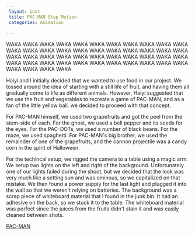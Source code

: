 ```yaml
---
 layout: post
 title: PAC-MAN Stop Motion
 categories: Animation
 
---
```


WAKA WAKA WAKA WAKA WAKA WAKA WAKA WAKA WAKA WAKA WAKA WAKA WAKA WAKA WAKA WAKA WAKA WAKA WAKA WAKA WAKA WAKA WAKA WAKA WAKA WAKA WAKA WAKA WAKA WAKA WAKA WAKA WAKA WAKA WAKA WAKA WAKA WAKA WAKA WAKA WAKA WAKA WAKA WAKA WAKA WAKA WAKA WAKA

Haiyi and I initially decided that we wanted to use food in our project. We tossed around the idea of starting with a still life of fruit, and having them all gradually come to life as different animals. However, Haiyi suggested that we use the fruit and vegetables to recreate a game of PAC-MAN, and as a fan of the little yellow ball, we decided to proceed with that concept. 

For PAC-MAN himself, we used two grapefruits and got the peel from the stem-side of each. For the ghost, we used a bell pepper and its seeds for the eyes. For the PAC-DOTs, we used a number of black beans. For the maze, we used spaghetti. For PAC-MAN's big brother, we used the remainder of one of the grapefruits, and the cannon projectile was a candy corn in the spirit of Halloween. 

For the techincal setup, we rigged the camera to a table using a magic arm. We setup two lights on the left and right of the background. Unfortunately one of our lights failed during the shoot, but we decided that the look was very much like a setting sun and was ominous, so we capitalized on that mistake. We then found a power supply for the last light and plugged it into the wall so that we weren't relying on batteries. The background was a scrap piece of whiteboard material that I found in the junk bin. It had an adhesive on the back, so we stuck it to the table. The whiteboard material was perfect since the juices from the fruits didn't stain it and was easily cleaned between shots. 


[PAC-MAN](https://www.youtube.com/watch?v=s7JK14zD3DM&feature=youtu.be)

